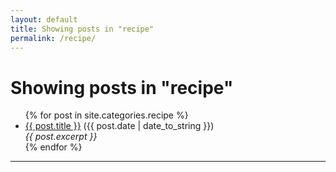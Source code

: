 ```yaml
---
layout: default
title: Showing posts in "recipe"
permalink: /recipe/
---
```


<h1>Showing posts in "recipe"</h1>

<ul>
  {% for post in site.categories.recipe %}
    <li><a href="/food/{{ post.url }}">{{ post.title }}</a> ({{ post.date | date_to_string }})<br>
      <i>{{ post.excerpt }}</i>
    </li>
  {% endfor %}
</ul>
<hr>
